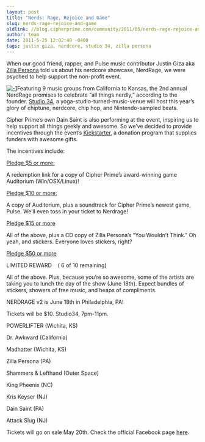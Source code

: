 ```yaml
---
layout: post
title: "Nerds: Rage, Rejoice and Game"
slug: nerds-rage-rejoice-and-game
oldlink: //blog.cipherprime.com/community/2011/05/nerds-rage-rejoice-and-game
author: team
date: 2011-5-25 12:02:40 -0400
tags: justin giza, nerdcore, studio 34, zilla persona
---
```


When our good friend, rapper, and Pulse music contributor Justin Giza aka [Zilla Persona](http://zillapersona.com/) told us about his nerdcore showcase, NerdRage, we were psyched to help support the non-profit event.

[![](/img/blog/11.jpg "-1")](/img/blog/11.jpg)Featuring 9 music groups from California to Kansas, the 2nd annual NerdRage promises to celebrate “all things nerdly,” according to the founder. [Studio 34](http://www.studio34yoga.com/), a yoga-studio-turned-music-venue will host this year’s glory of chiptune, nerdcore, chip hop, and Nintendo-sampled beats.

Cipher Prime’s own Dain Saint is also performing at the event, inspiring us to help support all things geekly and awesome. So we’ve decided to provide incentives through the event’s [Kickstarter](http://www.kickstarter.com/projects/zillapersona/bring-a-nerdcore-hip-hop-showcase-in-philly), a donation program that supplies funders with awesome gifts.

The incentives include:

[Pledge $5 or more:](http://www.kickstarter.com/projects/zillapersona/bring-a-nerdcore-hip-hop-showcase-in-philly/pledge/new?backing[amount]=5.0&backing[backer_reward_id]=200712&clicked_reward=true&logged_in=false)

A redemption link for a copy of Cipher Prime’s award-winning game Auditorium (Win/OSX/Linux)!

[Pledge $10 or more:](http://www.kickstarter.com/projects/zillapersona/bring-a-nerdcore-hip-hop-showcase-in-philly/pledge/new?backing[amount]=10.0&backing[backer_reward_id]=200713&clicked_reward=true&logged_in=false)

A copy of Auditorium, plus a soundtrack for Cipher Prime’s newest game, Pulse. We’ll even toss in your ticket to Nerdrage!

[Pledge $15 or more](http://www.kickstarter.com/projects/zillapersona/bring-a-nerdcore-hip-hop-showcase-in-philly/pledge/new?backing[amount]=15.0&backing[backer_reward_id]=200714&clicked_reward=true&logged_in=false)

All of the above, plus a CD copy of Zilla Persona’s “You Wouldn’t Think.” Oh yeah, and stickers. Everyone loves stickers, right?

[Pledge $50 or more](http://www.kickstarter.com/projects/zillapersona/bring-a-nerdcore-hip-hop-showcase-in-philly/pledge/new?backing[amount]=50.0&backing[backer_reward_id]=200715&clicked_reward=true&logged_in=false)

LIMITED REWARD    ( 6 of 10 remaining)

All of the above. Plus, because you’re so awesome, some of the artists are taking you to lunch the day of the show (June 18th). Expect bundles of stickers, showers of free music, and heaps of compliments.

NERDRAGE v2 is June 18th in Philadelphia, PA!

Tickets will be $10. Studio34, 7pm-11pm.

POWERLIFTER (Wichita, KS)

Dr. Awkward (California)

Madhatter (Wichita, KS)

Zilla Persona (PA)

Shammers & Lefthand (Outer Space)

King Pheenix (NC)

Kris Keyser (NJ)

Dain Saint (PA)

Attack Slug (NJ)

Tickets will go on sale May 20th. Check the official Facebook page [here](http://www.facebook.com/#!/event.php?eid=200943173281883&notif_t=event_invite).
